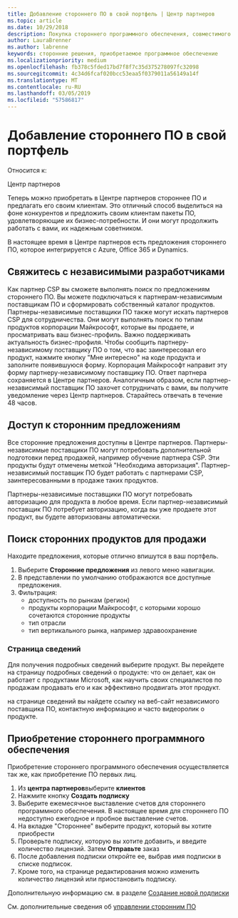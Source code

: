 ```yaml
---
title: Добавление стороннего ПО в свой портфель | Центр партнеров
ms.topic: article
ms.date: 10/29/2018
description: Покупка стороннего программного обеспечения, совместимого с продуктами корпорации Майкрософт
author: LauraBrenner
ms.author: labrenne
keywords: сторонние решения, приобретаемое программное обеспечение
ms.localizationpriority: medium
ms.openlocfilehash: fb378c5fded17bd7f8f7c35d375278097fc32098
ms.sourcegitcommit: 4c34d6fcaf020bcc53eaa5f0379011a56149a14f
ms.translationtype: MT
ms.contentlocale: ru-RU
ms.lasthandoff: 03/05/2019
ms.locfileid: "57586817"
---
```

# <a name="add-third-party-software-to-your-portfolio"></a>Добавление стороннего ПО в свой портфель

Относится к:

Центр партнеров

Теперь можно приобретать в Центре партнеров стороннее ПО и предлагать его своим клиентам. Это отличный способ выделиться на фоне конкурентов и предложить своим клиентам пакеты ПО, удовлетворяющие их бизнес-потребности. И они могут продолжить работать с вами, их надежным советником.

В настоящее время в Центре партнеров есть предложения стороннего ПО, которое интегрируется с Azure, Office 365 и Dynamics. 

## <a name="connect-with-third-party-partners"></a>Свяжитесь с независимыми разработчиками
 
Как партнер CSP вы сможете выполнять поиск по предложениям стороннего ПО. Вы можете подключаться к партнерам-независимым поставщикам ПО и сформировать собственный каталог продуктов. Партнеры-независимые поставщики ПО также могут искать партнеров CSP для сотрудничества. Они могут выполнять поиск по типам продуктов корпорации Майкрософт, которые вы продаете, и просматривать ваш бизнес-профиль. Важно поддерживать актуальность бизнес-профиля. Чтобы сообщить партнеру-независимому поставщику ПО о том, что вас заинтересовал его продукт, нажмите кнопку "Мне интересно" на коде продукта и заполните появившуюся форму. Корпорация Майкрософт направит эту форму партнеру-независимому поставщику ПО. Ответ партнера сохраняется в Центре партнеров. Аналогичным образом, если партнер-независимый поставщик ПО захочет сотрудничать с вами, вы получите уведомление через Центр партнеров. Старайтесь отвечать в течение 48 часов.

## <a name="access-to-third-party-offers"></a>Доступ к сторонним предложениям

Все сторонние предложения доступны в Центре партнеров. Партнеры-независимые поставщики ПО могут потребовать дополнительной подготовки перед продажей, например обучение партнера CSP. Эти продукты будут отмечены меткой "Необходима авторизация". Партнер-независимый поставщик ПО будет работать с партнерами CSP, заинтересованными в продаже таких продуктов. 

Партнеры-независимые поставщики ПО могут потребовать авторизацию для продукта в любое время. Если партнер-независимый поставщик ПО потребует авторизацию, когда вы уже продаете этот продукт, вы будете авторизованы автоматически.

## <a name="discover-third-party-products-you-want-to-sell"></a>Поиск сторонних продуктов для продажи

Находите предложения, которые отлично впишутся в ваш портфель. 

1. Выберите **Сторонние предложения** из левого меню навигации.
2. В представлении по умолчанию отображаются все доступные предложения.
3. Фильтрация:
    - доступность по рынкам (регион)
    - продукты корпорации Майкрософт, с которыми хорошо сочетаются сторонние продукты
    - тип отрасли
    - тип вертикального рынка, например здравоохранение

### <a name="the-details-page"></a>Страница сведений

Для получения подробных сведений выберите продукт. Вы перейдете на страницу подробных сведений о продукте: что он делает, как он работает с продуктами Microsoft, как научить своих специалистов по продажам продавать его и как эффективно продвигать этот продукт.

на странице сведений вы найдете ссылку на веб-сайт независимого поставщика ПО, контактную информацию и часто видеоролик о продукте. 

## <a name="purchase-the-third-party-software"></a>Приобретение стороннего программного обеспечения

Приобретение стороннего программного обеспечения осуществляется так же, как приобретение ПО первых лиц. 

1. Из **центра партнеров**выберите **клиентов**
2. Нажмите кнопку **Создать подписку**
3. Выберите ежемесячное выставление счетов для стороннего программного обеспечения. В настоящее время для стороннего ПО недоступно ежегодное и пробное выставление счетов.
4. На вкладке "Стороннее" выберите продукт, который вы хотите приобрести
5. Проверьте подписку, которую вы хотите добавить, и введите количество лицензий. Затем **Отправьте** заказ
6. После добавления подписки откройте ее, выбрав имя подписки в списке подписок.
7. Кроме того, на странице редактирования можно изменить количество лицензий или приостановить подписку.

Дополнительную информацию см. в разделе [Создание новой подписки](create-a-new-subscription.md)

См. дополнительные сведения об [управлении сторонним ПО](third-party-help.md)  